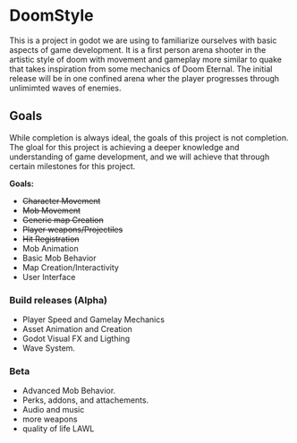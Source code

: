 # DoomStyle 
This is a project in godot we are using to familiarize ourselves with basic aspects of game development. 
It is a first person arena shooter in the artistic style of doom with movement and gameplay more similar to quake that takes inspiration from some mechanics of Doom Eternal.
The initial release will be in one confined arena wher the player progresses through unlimimted waves of enemies.
## Goals
While completion is always ideal, the goals of this project is not completion. 
The gloal for this project is achieving a deeper knowledge and understanding of game development,
and we will achieve that through certain milestones for this project. 

**Goals:**
- <strike>Character Movement</strike>
- <strike>Mob Movement</strike>
- <strike>Generic map Creation</strike>
- <strike>Player weapons/Projectiles</strike>
- <strike>Hit Registration</strike>
- Mob Animation
- Basic Mob Behavior
- Map Creation/Interactivity
- User Interface
### Build releases (Alpha)
- Player Speed and Gamelay Mechanics
- Asset Animation and Creation
- Godot Visual FX and Ligthing
- Wave System.
### Beta
- Advanced Mob Behavior.
- Perks, addons, and attachements.
- Audio and music
- more weapons
- quality of life
  LAWL
